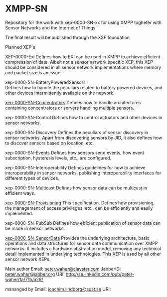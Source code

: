 XMPP-SN
=======

Repository for the work with xep-0000-SN-xx for using XMPP togheter with 
Sensor Networks and the Internet of Things

The final result will be published through the XSF foundation 

Planned XEP's 

XEP-0000-Exi	Defines how to EXI can be used in XMPP to achieve efficient 
		compression of data. Albeit not a sensor network specific XEP, 
		this XEP should be considered in all sensor network 
		implementations where memory and packet size is an issue.

xep-0000-SN-BatteryPoweredSensors	
                Defines how to handle the peculiars related to battery powered
		devices, and other devices intermittently available on the network.

[xep-0000-SN-Concentrators](http://htmlpreview.github.com/?https://github.com/joachimlindborg/XMPP-SN/master/xep-0000-SN-Concentrators.html)
		Defines how to handle architectures containing concentrators 
		or servers handling multiple sensors.

xep-0000-SN-Control
		Defines how to control actuators and other devices in
		sensor networks.

xep-0000-SN-Discovery
		Defines the peculiars of sensor discovery in sensor networks. 
		Apart from discovering sensors by JID, it also defines how to 
		discover sensors based on location, etc.

xep-0000-SN-Events
		Defines how sensors send events, how event subscription, 
		hysteresis levels, etc., are configured.

xep-0000-SN-Interoperability
		Defines guidelines for how to achieve interoperability in 
		sensor networks, publishing interoperability interfaces for 
		different types of devices.

xep-0000-SN-Multicast
		Defines how sensor data can be multicast in efficient ways.

[xep-0000-SN-Provisioning](httphttp://htmlpreview.github.com/?https://github.com/joachimlindborg/XMPP-SN/blob/master/xep-0000-SN-Provisioning.html)
		This specification. Defines how provisioning, the management of
		access privileges, etc., can be efficiently and easily 
		implemented.

xep-0000-SN-PubSub
		Defines how efficient publication of sensor data can be made 
		in sensor networks.

[xep-0000-SN-SensorData](http://htmlpreview.github.com/?https://github.com/joachimlindborg/XMPP-SN/blob/master/xep-0000-SN-SensorData.html)
		Provides the underlying architecture, basic operations and 
		data structures for sensor data communication over XMPP networks. 
		It includes a hardware abstraction model, removing any technical 
		detail implemented in underlying technologies. 
		This XEP is used by all other sensor network XEPs.

Main author
Email: peter.waher@clayster.com
JabberID: peter.waher@jabber.org
URI: http://se.linkedin.com/pub/peter-waher/1a/71b/a29/

mananged by 
Email: joachim.lindborg@sust.se
URI: